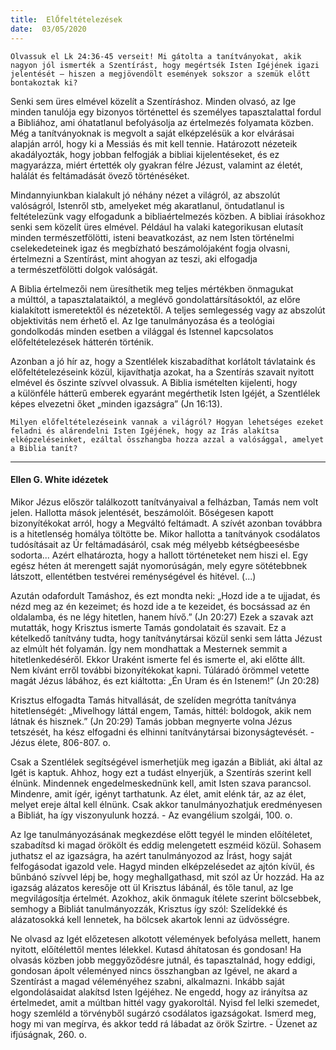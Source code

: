 ```yaml
---
title:  ElŐfeltételezések
date:  03/05/2020
---
```


`Olvassuk el Lk 24:36-45 verseit! Mi gátolta a tanítványokat, akik nagyon jól ismerték a Szentírást, hogy megértsék Isten Igéjének igazi jelentését – hiszen a megjövendölt események sokszor a szemük előtt bontakoztak ki?`

Senki sem üres elmével közelít a Szentíráshoz. Minden olvasó, az Ige minden tanulója egy bizonyos történettel és személyes tapasztalattal fordul a Bibliához, ami óhatatlanul befolyásolja az értelmezés folyamata közben. Még a tanítványoknak is megvolt a saját elképzelésük a kor elvárásai alapján arról, hogy ki a Messiás és mit kell tennie. Határozott nézeteik akadályozták, hogy jobban felfogják a bibliai kijelentéseket, és ez magyarázza, miért értették oly gyakran félre Jézust, valamint az életét, halálát és feltámadását övező történéséket.

Mindannyiunkban kialakult jó néhány nézet a világról, az abszolút valóságról, Istenről stb, amelyeket még akaratlanul, öntudatlanul is feltételezünk vagy elfogadunk a bibliaértelmezés közben. A bibliai írásokhoz senki sem közelít üres elmével. Például ha valaki kategorikusan elutasít minden természetfölötti, isteni beavatkozást, az nem Isten történelmi cselekedeteinek igaz és megbízható beszámolójaként fogja olvasni, értelmezni a Szentírást, mint ahogyan az teszi, aki elfogadja a természetfölötti dolgok valóságát.

A Biblia értelmezői nem üresíthetik meg teljes mértékben önmagukat a múlttól, a tapasztalataiktól, a meglévő gondolattársításoktól, az előre kialakított ismeretektől és nézetektől. A teljes semlegesség vagy az abszolút objektivitás nem érhető el. Az Ige tanulmányozása és a teológiai gondolkodás minden esetben a világgal és Istennel kapcsolatos előfeltételezések hátterén történik.

Azonban a jó hír az, hogy a Szentlélek kiszabadíthat korlátolt távlataink és előfeltételezéseink közül, kijavíthatja azokat, ha a Szentírás szavait nyitott elmével és őszinte szívvel olvassuk. A Biblia ismételten kijelenti, hogy a különféle hátterű emberek egyaránt megérthetik Isten Igéjét, a Szentlélek képes elvezetni őket „minden igazságra” (Jn 16:13).

`Milyen előfeltételezéseink vannak a világról? Hogyan lehetséges ezeket feladni és alárendelni Isten Igéjének, hogy az Írás alakítsa elképzeléseinket, ezáltal összhangba hozza azzal a valósággal, amelyet a Biblia tanít?`

---

#### Ellen G. White idézetek

Mikor Jézus először találkozott tanítványaival a felházban, Tamás nem volt jelen. Hallotta mások jelentését, beszámolóit. Bőségesen kapott bizonyítékokat arról, hogy a Megváltó feltámadt. A szívét azonban továbbra is a hitetlenség homálya töltötte be. Mikor hallotta a tanítványok csodálatos tudósításait az Úr feltámadásáról, csak még mélyebb kétségbeesésbe sodorta... Azért elhatározta, hogy a hallott történeteket nem hiszi el. Egy egész héten át merengett saját nyomorúságán, mely egyre sötétebbnek látszott, ellentétben testvérei reménységével és hitével. (...)

Azután odafordult Tamáshoz, és ezt mondta neki: „Hozd ide a te ujjadat, és nézd meg az én kezeimet; és hozd ide a te kezeidet, és bocsássad az én oldalamba, és ne légy hitetlen, hanem hívő.” (Jn 20:27) Ezek a szavak azt mutatták, hogy Krisztus ismerte Tamás gondolatait és szavait. Ez a kételkedő tanítvány tudta, hogy tanítványtársai közül senki sem látta Jézust az elmúlt hét folyamán. Így nem mondhattak a Mesternek semmit a hitetlenkedéséről. Ekkor Uraként ismerte fel és ismerte el, aki előtte állt. Nem kívánt erről további bizonyítékokat kapni. Túláradó örömmel vetette magát Jézus lábához, és ezt kiáltotta: „Én Uram és én Istenem!” (Jn 20:28)

Krisztus elfogadta Tamás hitvallását, de szelíden megrótta tanítványa hitetlenségét: „Mivelhogy láttál engem, Tamás, hittél: boldogok, akik nem látnak és hisznek.” (Jn 20:29) Tamás jobban megnyerte volna Jézus tetszését, ha kész elfogadni és elhinni tanítványtársai bizonyságtevését. - Jézus élete, 806-807. o.

Csak a Szentlélek segítségével ismerhetjük meg igazán a Bibliát, aki által az Igét is kaptuk. Ahhoz, hogy ezt a tudást elnyerjük, a Szentírás szerint kell élnünk. Mindennek engedelmeskednünk kell, amit Isten szava parancsol. Mindenre, amit ígér, igényt tarthatunk. Az élet, amit elénk tár, az az élet, melyet ereje által kell élnünk. Csak akkor tanulmányozhatjuk eredményesen a Bibliát, ha így viszonyulunk hozzá. - Az evangélium szolgái, 100. o.

Az Ige tanulmányozásának megkezdése előtt tegyél le minden előítéletet, szabadítsd ki magad örökölt és eddig melengetett eszméid közül. Sohasem juthatsz el az igazságra, ha azért tanulmányozod az Írást, hogy saját felfogásodat igazold vele. Hagyd minden elképzelésedet az ajtón kívül, és bűnbánó szívvel lépj be, hogy meghallgathasd, mit szól az Úr hozzád. Ha az igazság alázatos keresője ott ül Krisztus lábánál, és tőle tanul, az Ige megvilágosítja értelmét. Azokhoz, akik önmaguk ítélete szerint bölcsebbek, semhogy a Bibliát tanulmányozzák, Krisztus így szól: Szelídekké és alázatosokká kell lennetek, ha bölcsek akartok lenni az üdvösségre.

Ne olvasd az Igét előzetesen alkotott vélemények befolyása mellett, hanem nyitott, előítélettől mentes lélekkel. Kutasd áhítatosan és gondosan! Ha olvasás közben jobb meggyőződésre jutnál, és tapasztalnád, hogy eddigi, gondosan ápolt véleményed nincs összhangban az Igével, ne akard a Szentírást a magad véleményéhez szabni, alkalmazni. Inkább saját elgondolásaidat alakítsd Isten Igéjéhez. Ne engedd, hogy az irányítsa az értelmedet, amit a múltban hittél vagy gyakoroltál. Nyisd fel lelki szemedet, hogy szemléld a törvényből sugárzó csodálatos igazságokat. Ismerd meg, hogy mi van megírva, és akkor tedd rá lábadat az örök Szirtre. - Üzenet az ifjúságnak, 260. o.

